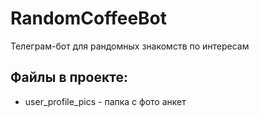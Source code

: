 # RandomCoffeeBot

Телеграм-бот для рандомных знакомств по интересам

## Файлы в проекте:
* user_profile_pics - папка с фото анкет